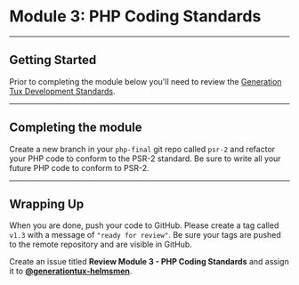 # Module 3: PHP Coding Standards

***

## Getting Started

Prior to completing the module below you'll need to review the [Generation Tux Development Standards](development-standards.md).

***

## Completing the module

Create a new branch in your `php-final` git repo called `psr-2` and refactor your PHP code to conform to the PSR-2 standard. Be sure to write all your future PHP code to conform to PSR-2.

***

## Wrapping Up

When you are done, push your code to GitHub. Please create a tag called `v1.3` with a message of `"ready for review"`. Be sure your tags are pushed to the remote repository and are visible in GitHub.

Create an issue titled **Review Module 3 - PHP Coding Standards** and assign it to [**@generationtux-helmsmen**](https://github.com/generationtux-helmsmen).
